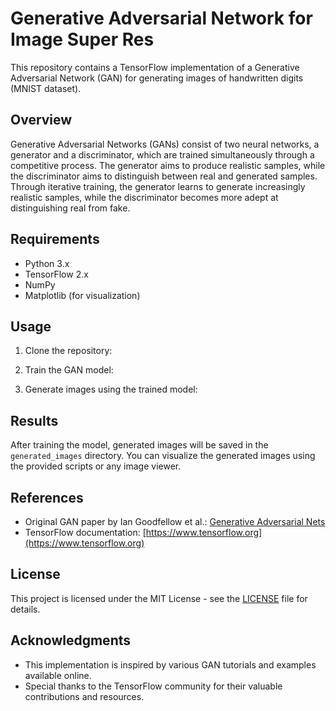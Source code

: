 # Generative Adversarial Network for Image Super Res

This repository contains a TensorFlow implementation of a Generative Adversarial Network (GAN) for generating images of handwritten digits (MNIST dataset).

## Overview

Generative Adversarial Networks (GANs) consist of two neural networks, a generator and a discriminator, which are trained simultaneously through a competitive process. The generator aims to produce realistic samples, while the discriminator aims to distinguish between real and generated samples. Through iterative training, the generator learns to generate increasingly realistic samples, while the discriminator becomes more adept at distinguishing real from fake.

## Requirements

- Python 3.x
- TensorFlow 2.x
- NumPy
- Matplotlib (for visualization)

## Usage

1. Clone the repository:

2. Train the GAN model:

3. Generate images using the trained model:


## Results

After training the model, generated images will be saved in the `generated_images` directory. You can visualize the generated images using the provided scripts or any image viewer.

## References

- Original GAN paper by Ian Goodfellow et al.: [Generative Adversarial Nets](https://arxiv.org/abs/1406.2661)
- TensorFlow documentation: [https://www.tensorflow.org](https://www.tensorflow.org)

## License

This project is licensed under the MIT License - see the [LICENSE](LICENSE) file for details.

## Acknowledgments

- This implementation is inspired by various GAN tutorials and examples available online.
- Special thanks to the TensorFlow community for their valuable contributions and resources.

